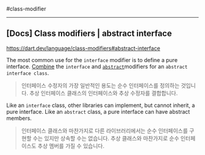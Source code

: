 #class-modifier 

---
## [Docs] Class modifiers | abstract interface
https://dart.dev/language/class-modifiers#abstract-interface

The most common use for the `interface` modifier is to define a pure interface. [Combine](https://dart.dev/language/class-modifiers#combining-modifiers) the `interface` and [`abstract`](https://dart.dev/language/class-modifiers#abstract)modifiers for an `abstract interface class`.
> 인터페이스 수정자의 가장 일반적인 용도는 순수 인터페이스를 정의하는 것입니다. 추상 인터페이스 클래스의 인터페이스와 추상 수정자를 결합합니다.

Like an `interface` class, other libraries can implement, but cannot inherit, a pure interface. Like an `abstract` class, a pure interface can have abstract members.
> 인터페이스 클래스와 마찬가지로 다른 라이브러리에서는 순수 인터페이스를 구현할 수는 있지만 상속할 수는 없습니다. 추상 클래스와 마찬가지로 순수 인터페이스도 추상 멤버를 가질 수 있습니다.